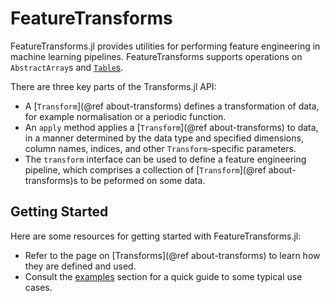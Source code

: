 # FeatureTransforms

FeatureTransforms.jl provides utilities for performing feature engineering in machine learning pipelines.
FeatureTransforms supports operations on `AbstractArray`s and [`Table`s](https://github.com/JuliaData/Tables.jl).

There are three key parts of the Transforms.jl API:

* A [`Transform`](@ref about-transforms) defines a transformation of data, for example normalisation or a periodic function.
* An `apply` method applies a [`Transform`](@ref about-transforms) to data, in a manner determined by the data type and specified dimensions, column names, indices, and other `Transform`-specific parameters.
* The `transform` interface can be used to define a feature engineering pipeline, which comprises a collection of [`Transform`](@ref about-transforms)s to be peformed on some data.

## Getting Started

Here are some resources for getting started with FeatureTransforms.jl:

* Refer to the page on [Transforms](@ref about-transforms) to learn how they are defined and used.
* Consult the [examples](@ref) section for a quick guide to some typical use cases.
